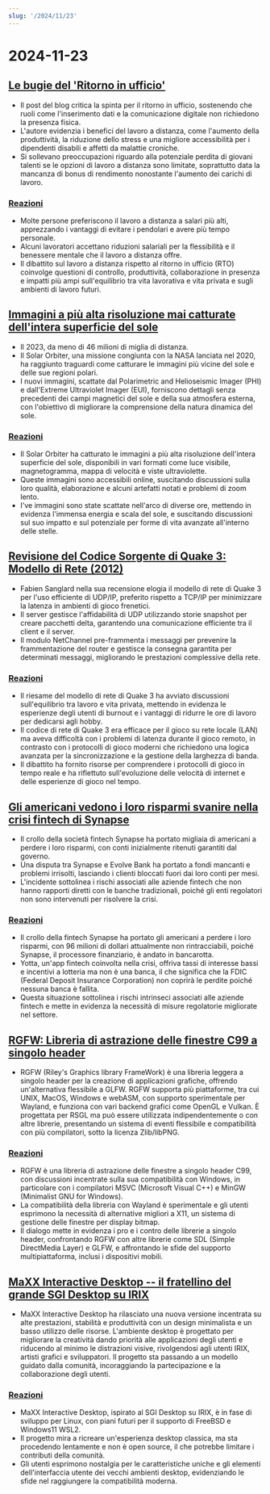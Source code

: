 ```yaml
---
slug: '/2024/11/23'
---
```


# 2024-11-23

## [Le bugie del 'Ritorno in ufficio'](https://blog.avas.space/rto/)

- Il post del blog critica la spinta per il ritorno in ufficio, sostenendo che ruoli come l'inserimento dati e la comunicazione digitale non richiedono la presenza fisica.
- L'autore evidenzia i benefici del lavoro a distanza, come l'aumento della produttività, la riduzione dello stress e una migliore accessibilità per i dipendenti disabili e affetti da malattie croniche.
- Si sollevano preoccupazioni riguardo alla potenziale perdita di giovani talenti se le opzioni di lavoro a distanza sono limitate, soprattutto data la mancanza di bonus di rendimento nonostante l'aumento dei carichi di lavoro.

### [Reazioni](https://news.ycombinator.com/item?id=42221623)

- Molte persone preferiscono il lavoro a distanza a salari più alti, apprezzando i vantaggi di evitare i pendolari e avere più tempo personale.
- Alcuni lavoratori accettano riduzioni salariali per la flessibilità e il benessere mentale che il lavoro a distanza offre.
- Il dibattito sul lavoro a distanza rispetto al ritorno in ufficio (RTO) coinvolge questioni di controllo, produttività, collaborazione in presenza e impatti più ampi sull'equilibrio tra vita lavorativa e vita privata e sugli ambienti di lavoro futuri.

## [Immagini a più alta risoluzione mai catturate dell'intera superficie del sole](https://www.smithsonianmag.com/smart-news/check-out-the-highest-resolution-images-ever-captured-of-the-suns-entire-surface-180985518/)

- Il 2023, da meno di 46 milioni di miglia di distanza.
- Il Solar Orbiter, una missione congiunta con la NASA lanciata nel 2020, ha raggiunto traguardi come catturare le immagini più vicine del sole e delle sue regioni polari.
- I nuovi immagini, scattate dal Polarimetric and Helioseismic Imager (PHI) e dall'Extreme Ultraviolet Imager (EUI), forniscono dettagli senza precedenti dei campi magnetici del sole e della sua atmosfera esterna, con l'obiettivo di migliorare la comprensione della natura dinamica del sole.

### [Reazioni](https://news.ycombinator.com/item?id=42220155)

- Il Solar Orbiter ha catturato le immagini a più alta risoluzione dell'intera superficie del sole, disponibili in vari formati come luce visibile, magnetogramma, mappa di velocità e viste ultraviolette.
- Queste immagini sono accessibili online, suscitando discussioni sulla loro qualità, elaborazione e alcuni artefatti notati e problemi di zoom lento.
- I've immagini sono state scattate nell'arco di diverse ore, mettendo in evidenza l'immensa energia e scala del sole, e suscitando discussioni sul suo impatto e sul potenziale per forme di vita avanzate all'interno delle stelle.

## [Revisione del Codice Sorgente di Quake 3: Modello di Rete (2012)](https://fabiensanglard.net/quake3/network.php)

- Fabien Sanglard nella sua recensione elogia il modello di rete di Quake 3 per l'uso efficiente di UDP/IP, preferito rispetto a TCP/IP per minimizzare la latenza in ambienti di gioco frenetici.
- Il server gestisce l'affidabilità di UDP utilizzando storie snapshot per creare pacchetti delta, garantendo una comunicazione efficiente tra il client e il server.
- Il modulo NetChannel pre-frammenta i messaggi per prevenire la frammentazione del router e gestisce la consegna garantita per determinati messaggi, migliorando le prestazioni complessive della rete.

### [Reazioni](https://news.ycombinator.com/item?id=42218532)

- Il riesame del modello di rete di Quake 3 ha avviato discussioni sull'equilibrio tra lavoro e vita privata, mettendo in evidenza le esperienze degli utenti di burnout e i vantaggi di ridurre le ore di lavoro per dedicarsi agli hobby.
- Il codice di rete di Quake 3 era efficace per il gioco su rete locale (LAN) ma aveva difficoltà con i problemi di latenza durante il gioco remoto, in contrasto con i protocolli di gioco moderni che richiedono una logica avanzata per la sincronizzazione e la gestione della larghezza di banda.
- Il dibattito ha fornito risorse per comprendere i protocolli di gioco in tempo reale e ha riflettuto sull'evoluzione delle velocità di internet e delle esperienze di gioco nel tempo.

## [Gli americani vedono i loro risparmi svanire nella crisi fintech di Synapse](https://www.cnbc.com/2024/11/22/synapse-bankruptcy-thousands-of-americans-see-their-savings-vanish.html)

- Il crollo della società fintech Synapse ha portato migliaia di americani a perdere i loro risparmi, con conti inizialmente ritenuti garantiti dal governo.
- Una disputa tra Synapse e Evolve Bank ha portato a fondi mancanti e problemi irrisolti, lasciando i clienti bloccati fuori dai loro conti per mesi.
- L'incidente sottolinea i rischi associati alle aziende fintech che non hanno rapporti diretti con le banche tradizionali, poiché gli enti regolatori non sono intervenuti per risolvere la crisi.

### [Reazioni](https://news.ycombinator.com/item?id=42219407)

- Il crollo della fintech Synapse ha portato gli americani a perdere i loro risparmi, con 96 milioni di dollari attualmente non rintracciabili, poiché Synapse, il processore finanziario, è andato in bancarotta.
- Yotta, un'app fintech coinvolta nella crisi, offriva tassi di interesse bassi e incentivi a lotteria ma non è una banca, il che significa che la FDIC (Federal Deposit Insurance Corporation) non coprirà le perdite poiché nessuna banca è fallita.
- Questa situazione sottolinea i rischi intrinseci associati alle aziende fintech e mette in evidenza la necessità di misure regolatorie migliorate nel settore.

## [RGFW: Libreria di astrazione delle finestre C99 a singolo header](https://github.com/ColleagueRiley/RGFW)

- RGFW (Riley's Graphics library FrameWork) è una libreria leggera a singolo header per la creazione di applicazioni grafiche, offrendo un'alternativa flessibile a GLFW. RGFW supporta più piattaforme, tra cui UNIX, MacOS, Windows e webASM, con supporto sperimentale per Wayland, e funziona con vari backend grafici come OpenGL e Vulkan. È progettata per RSGL ma può essere utilizzata indipendentemente o con altre librerie, presentando un sistema di eventi flessibile e compatibilità con più compilatori, sotto la licenza Zlib/libPNG.

### [Reazioni](https://news.ycombinator.com/item?id=42217535)

- RGFW è una libreria di astrazione delle finestre a singolo header C99, con discussioni incentrate sulla sua compatibilità con Windows, in particolare con i compilatori MSVC (Microsoft Visual C++) e MinGW (Minimalist GNU for Windows).
- La compatibilità della libreria con Wayland è sperimentale e gli utenti esprimono la necessità di alternative migliori a X11, un sistema di gestione delle finestre per display bitmap.
- Il dialogo mette in evidenza i pro e i contro delle librerie a singolo header, confrontando RGFW con altre librerie come SDL (Simple DirectMedia Layer) e GLFW, e affrontando le sfide del supporto multipiattaforma, inclusi i dispositivi mobili.

## [MaXX Interactive Desktop -- il fratellino del grande SGI Desktop su IRIX](https://docs.maxxinteractive.com/)

- MaXX Interactive Desktop ha rilasciato una nuova versione incentrata su alte prestazioni, stabilità e produttività con un design minimalista e un basso utilizzo delle risorse. L'ambiente desktop è progettato per migliorare la creatività dando priorità alle applicazioni degli utenti e riducendo al minimo le distrazioni visive, rivolgendosi agli utenti IRIX, artisti grafici e sviluppatori. Il progetto sta passando a un modello guidato dalla comunità, incoraggiando la partecipazione e la collaborazione degli utenti.

### [Reazioni](https://news.ycombinator.com/item?id=42218184)

- MaXX Interactive Desktop, ispirato al SGI Desktop su IRIX, è in fase di sviluppo per Linux, con piani futuri per il supporto di FreeBSD e Windows11 WSL2.
- Il progetto mira a ricreare un'esperienza desktop classica, ma sta procedendo lentamente e non è open source, il che potrebbe limitare i contributi della comunità.
- Gli utenti esprimono nostalgia per le caratteristiche uniche e gli elementi dell'interfaccia utente dei vecchi ambienti desktop, evidenziando le sfide nel raggiungere la compatibilità moderna.

<head>
  <meta property="og:title" content="Le bugie del 'Ritorno in ufficio'" />
  <meta property="og:type" content="website" />
  <meta property="og:image" content="https://og.cho.sh/api/og/?title=Le%20bugie%20del%20'Ritorno%20in%20ufficio'&subheading=sabato%2023%20novembre%202024%3A%20Riassunto%20di%20Hacker%20News" />
</head>
